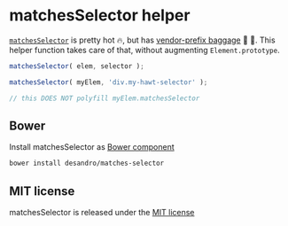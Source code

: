 # matchesSelector helper

[`matchesSelector`](https://developer.mozilla.org/en-US/docs/DOM/Element.mozMatchesSelector) is pretty hot :fire:, but has [vendor-prefix baggage](http://caniuse.com/#search=matchesSelector) :handbag: :pouch:. This helper function takes care of that, without augmenting `Element.prototype`.

``` js
matchesSelector( elem, selector );

matchesSelector( myElem, 'div.my-hawt-selector' );

// this DOES NOT polyfill myElem.matchesSelector
```

## Bower

Install matchesSelector as [Bower component](http://bower.io)

``` bash
bower install desandro/matches-selector
```

## MIT license

matchesSelector is released under the [MIT license](http://desandro.mit-license.org)
